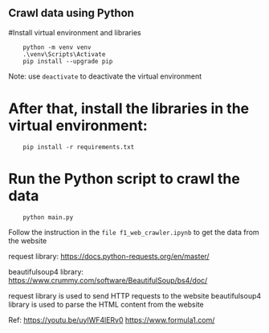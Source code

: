 ## Crawl data using Python

#Install virtual environment and libraries
```
    python -m venv venv 
    .\venv\Scripts\Activate
    pip install --upgrade pip
```
Note: use ```deactivate``` to deactivate the virtual environment

# After that, install the libraries in the virtual environment:
```
    pip install -r requirements.txt
```

# Run the Python script to crawl the data
```
    python main.py
```

Follow the instruction in the ```file f1_web_crawler.ipynb``` to get the data from the website

request library: https://docs.python-requests.org/en/master/

beautifulsoup4 library: https://www.crummy.com/software/BeautifulSoup/bs4/doc/

request library is used to send HTTP requests to the website
beautifulsoup4 library is used to parse the HTML content from the website




Ref:
https://youtu.be/uylWF4lERv0
https://www.formula1.com/

